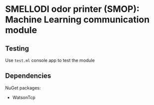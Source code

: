 # SMELLODI odor printer (SMOP): Machine Learning communication module

## Testing

Use `test.ml` console app to test the module

## Dependencies

NuGet packages:
- WatsonTcp
